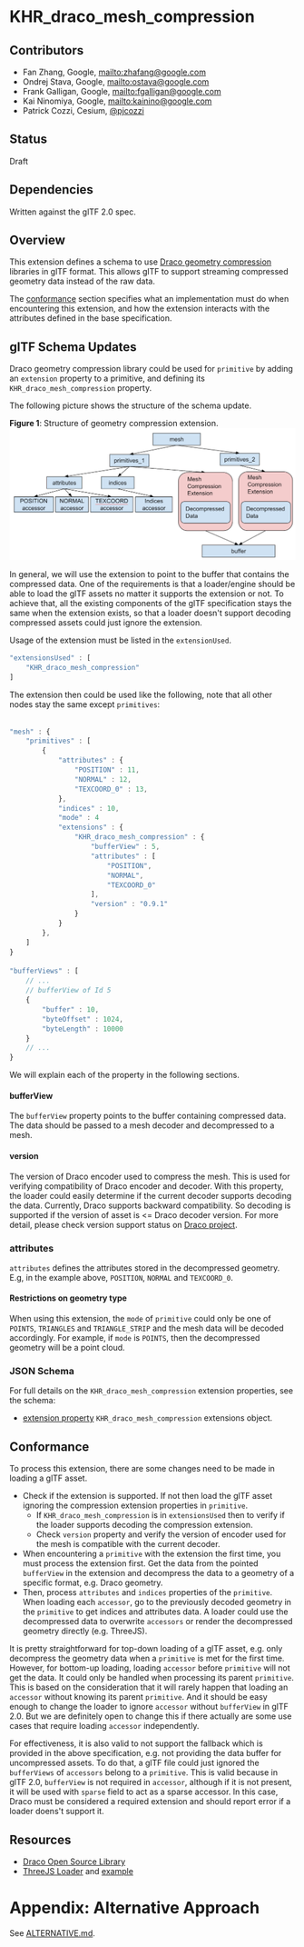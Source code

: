 # KHR_draco_mesh_compression

## Contributors

* Fan Zhang, Google, <mailto:zhafang@google.com>
* Ondrej Stava, Google, <mailto:ostava@google.com>
* Frank Galligan, Google, <mailto:fgalligan@google.com>
* Kai Ninomiya, Google, <mailto:kainino@google.com>
* Patrick Cozzi, Cesium, [@pjcozzi](https://twitter.com/pjcozzi)

## Status

Draft

## Dependencies

Written against the glTF 2.0 spec.

## Overview

This extension defines a schema to use [Draco geometry compression](https://github.com/google/draco) libraries in glTF format. This allows glTF to support streaming compressed geometry data instead of the raw data.

The [conformance](#conformance) section specifies what an implementation must do when encountering this extension, and how the extension interacts with the attributes defined in the base specification.

## glTF Schema Updates

Draco geometry compression library could be used for `primitive` by adding an `extension` property to a primitive, and defining its `KHR_draco_mesh_compression` property.

The following picture shows the structure of the schema update. 

**Figure 1**: Structure of geometry compression extension.
![](figures/structure.png)

In general, we will use the extension to point to the buffer that contains the compressed data. One of the requirements is that a loader/engine should be able to load the glTF assets no matter it supports the extension or not. To achieve that, all the existing components of the glTF specification stays the same when the extension exists, so that a loader doesn't support decoding compressed assets could just ignore the extension.

Usage of the extension must be listed in the `extensionUsed`. 

```javascript
"extensionsUsed" : [
    "KHR_draco_mesh_compression"
]

```

The extension then could be used like the following, note that all other nodes stay the same
except `primitives`:

```javascript

"mesh" : {
    "primitives" : [
        {
            "attributes" : {
                "POSITION" : 11,
                "NORMAL" : 12,
                "TEXCOORD_0" : 13,
            },
            "indices" : 10,
            "mode" : 4
            "extensions" : {
                "KHR_draco_mesh_compression" : {
                    "bufferView" : 5,
                    "attributes" : [
                        "POSITION",
                        "NORMAL",
                        "TEXCOORD_0"
                    ],
                    "version" : "0.9.1"
                }
            }
        },
    ]
}

"bufferViews" : [
    // ...
    // bufferView of Id 5
    {
        "buffer" : 10,
        "byteOffset" : 1024,
        "byteLength" : 10000
    }
    // ...
}

```
We will explain each of the property in the following sections.
#### bufferView
The `bufferView` property points to the buffer containing compressed data. The data should be passed to a mesh decoder and decompressed to a
mesh.

#### version
The version of Draco encoder used to compress the mesh. This is used for verifying compatibility of Draco encoder and decoder. With this property, the loader could easily determine if the current decoder supports decoding the data. Currently, Draco supports backward compatibility. So decoding is supported if the version of asset is <= Draco decoder version. For more detail, please check version support status on [Draco project](https://github.com/google/draco).

### attributes
`attributes` defines the attributes stored in the decompressed geometry. E.g, in the example above, `POSITION`, `NORMAL` and `TEXCOORD_0`.

#### Restrictions on geometry type
When using this extension, the `mode` of `primitive` could only be one of
`POINTS`, `TRIANGLES` and `TRIANGLE_STRIP` and the mesh data will be decoded accordingly. For example, if `mode` is `POINTS`, then the
decompressed geometry will be a point cloud.

### JSON Schema

For full details on the `KHR_draco_mesh_compression` extension properties, see the schema:

* [extension property](schema/node.KHR_draco_mesh_compression.schema.json) `KHR_draco_mesh_compression` extensions object.

## Conformance

To process this extension, there are some changes need to be made in loading a glTF asset.
* Check if the extension is supported. If not then load the glTF asset ignoring the compression extension properties in `primitive`.
    * If `KHR_draco_mesh_compression` is in `extensionsUsed` then to verify if the loader supports decoding the compression extension.
    * Check `version` property and verify the version of encoder used for the mesh is compatible with the current decoder.
* When encountering a `primitive` with the extension the first time, you must process the extension first. Get the data from the pointed `bufferView` in the extension and decompress the data to a geometry of a specific format, e.g. Draco geometry.
* Then, process `attributes` and `indices` properties of the `primitive`. When loading each `accessor`, go to the previously decoded geometry in the `primitive` to get indices and attributes data. A loader could use the decompressed data to overwrite `accessors` or render the decompressed geometry directly (e.g. ThreeJS).

It is pretty straightforward for top-down loading of a glTF asset, e.g. only
decompress the geometry data when a `primitive` is met for the first time. However, for
bottom-up loading, loading `accessor` before `primitive` will not get the data. It could only be handled when processing its parent `primitive`. This is based on the consideration that it will rarely happen that
loading an `accessor` without knowing its parent `primitive`. And it should be
easy enough to change the loader to ignore `accessor` without `bufferView` in glTF 2.0. But we are
definitely open to change this if there actually are some use cases that require
loading `accessor` independently. 

For effectiveness, it is also valid to not support the fallback which is provided in the above specification, e.g. not providing the data buffer for uncompressed assets. To do that, a glTF file could just ignored the `bufferViews` of `accessors` belong to a `primitive`. This is valid because in glTF 2.0, `bufferView` is not required in `accessor`, although if it is not present, it will be used with `sparse` field to act as a sparse accessor. In this case, Draco must be considered a required extension and should report error if a loader doens't support it.

## Resources

* [Draco Open Source Library](https://github.com/google/draco)
* [ThreeJS
  Loader](https://github.com/mrdoob/three.js/blob/dev/examples/js/loaders/DRACOLoader.js)
  and
  [example](https://github.com/mrdoob/three.js/blob/dev/examples/webgl_loader_draco.html)


# Appendix: Alternative Approach

See [ALTERNATIVE.md](ALTERNATIVE.md).
